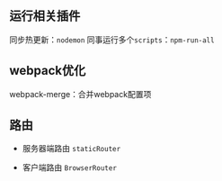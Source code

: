## 运行相关插件
同步热更新：`nodemon`
同事运行多个`scripts`：`npm-run-all`

## webpack优化
webpack-merge：合并webpack配置项


## 路由

- 服务器端路由
`staticRouter`

- 客户端路由
`BrowserRouter`